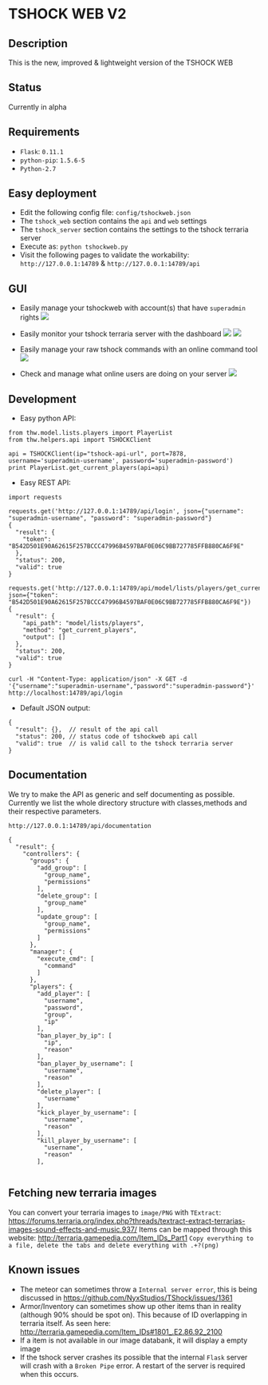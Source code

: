 # TSHOCK WEB V2

## Description
This is the new, improved & lightweight version of the TSHOCK WEB

## Status
Currently in alpha

## Requirements
* `Flask`: `0.11.1`
* `python-pip`: `1.5.6-5`
* `Python-2.7`

## Easy deployment
* Edit the following config file: `config/tshockweb.json`
* The `tshock_web` section contains the `api` and `web` settings
* The `tshock_server` section contains the settings to the tshock terraria server
* Execute as: `python tshockweb.py`
* Visit the following pages to validate the workability: `http://127.0.0.1:14789` & `http://127.0.0.1:14789/api`

## GUI

* Easily manage your tshockweb with account(s) that have `superadmin` rights
![](http://i.imgur.com/PiXO1kj.png)

* Easily monitor your tshock terraria server with the dashboard
![](http://i.imgur.com/tFlLHtU.png)
![](http://i.imgur.com/k9sayny.png)

* Easily manage your raw tshock commands with an online command tool
![](http://i.imgur.com/Q1R4Rzx.png)

* Check and manage what online users are doing on your server
![](http://i.imgur.com/siUIN5u.png)

## Development
* Easy python API:
```
from thw.model.lists.players import PlayerList
from thw.helpers.api import TSHOCKClient

api = TSHOCKClient(ip="tshock-api-url", port=7878, username='superadmin-username', password='superadmin-password')
print PlayerList.get_current_players(api=api)
```

* Easy REST API: 
```
import requests

requests.get('http://127.0.0.1:14789/api/login', json={"username": "superadmin-username", "password": "superadmin-password"}
{
  "result": {
    "token": "B542D501E90A62615F257BCCC47996B4597BAF0E06C9BB727785FFB880CA6F9E"
  }, 
  "status": 200, 
  "valid": true
}

requests.get('http://127.0.0.1:14789/api/model/lists/players/get_current_players', json={"token": "B542D501E90A62615F257BCCC47996B4597BAF0E06C9BB727785FFB880CA6F9E"})
{
  "result": {
    "api_path": "model/lists/players", 
    "method": "get_current_players", 
    "output": []
  }, 
  "status": 200, 
  "valid": true
}

curl -H "Content-Type: application/json" -X GET -d '{"username":"superadmin-username","password":"superadmin-password"}' http://localhost:14789/api/login
```

* Default JSON output:
```
{
  "result": {},  // result of the api call
  "status": 200, // status code of tshockweb api call
  "valid": true  // is valid call to the tshock terraria server
}
```

## Documentation
We try to make the API as generic and self documenting as possible. Currently we list the whole directory structure with classes,methods and their respective parameters. 
```
http://127.0.0.1:14789/api/documentation

{
  "result": {
    "controllers": {
      "groups": {
        "add_group": [
          "group_name", 
          "permissions"
        ], 
        "delete_group": [
          "group_name"
        ], 
        "update_group": [
          "group_name", 
          "permissions"
        ]
      }, 
      "manager": {
        "execute_cmd": [
          "command"
        ]
      }, 
      "players": {
        "add_player": [
          "username", 
          "password", 
          "group", 
          "ip"
        ], 
        "ban_player_by_ip": [
          "ip", 
          "reason"
        ], 
        "ban_player_by_username": [
          "username", 
          "reason"
        ], 
        "delete_player": [
          "username"
        ], 
        "kick_player_by_username": [
          "username", 
          "reason"
        ], 
        "kill_player_by_username": [
          "username", 
          "reason"
        ], 
        
```

## Fetching new terraria images
You can convert your terraria images to `image/PNG` with `TExtract`: https://forums.terraria.org/index.php?threads/textract-extract-terrarias-images-sound-effects-and-music.937/
Items can be mapped through this website: http://terraria.gamepedia.com/Item_IDs_Part1
`Copy everything to a file, delete the tabs and delete everything with .+?(png)`

## Known issues
* The meteor can sometimes throw a `Internal server error`, this is being discussed in https://github.com/NyxStudios/TShock/issues/1361
* Armor/Inventory can sometimes show up other items than in reality (although 90% should be spot on). This because of ID overlapping in terraria itself. As seen here: http://terraria.gamepedia.com/Item_IDs#1801_.E2.86.92_2100
* If a item is not available in our image databank, it will display a empty image
* If the tshock server crashes its possible that the internal `Flask` server will crash with a `Broken Pipe` error. A restart of the server is required when this occurs.
